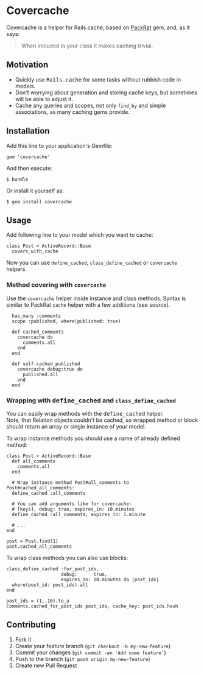# Covercache

Covercache is a helper for Rails.cache, based on [PackRat](https://github.com/cpuguy83/pack_rat) gem, and, as it says: <br />
> When included in your class it makes caching trivial.

## Motivation

* Quickly use <tt>Rails.cache</tt> for some tasks without rubbish code in models.
* Don't worrying about generation and storing cache keys, but sometimes will be able to adjust it.
* Cache any queries and scopes, not only `find_by` and simple associations, as many caching gems provide.


## Installation

Add this line to your application's Gemfile:

    gem 'covercache'

And then execute:

    $ bundle

Or install it yourself as:

    $ gem install covercache

## Usage

Add following line to your model which you want to cache:

    class Post < ActiveRecord::Base
      covers_with_cache

Now you can use `define_cached`, `class_define_cached` or `covercache` helpers.

### Method covering with `covercache`

Use the `covercache` helper inside instance and class methods. Syntax is similar to PackRat `cache` helper with a few additions (see source).

      has_many :comments
      scope :published, where(published: true)
      
      def cached_comments
        covercache do
          comments.all
        end
      end
      
      def self.cached_published
        covercache debug:true do
          published.all
        end
      end


### Wrapping with <tt>define_cached</tt> and `class_define_cached`

You can easily wrap methods with the <tt>define_cached</tt> helper.<br />
Note, that Relation objects couldn't be cached, so wrapped method or block 
should return an array or single instance of your model. 

To wrap instance methods you should use a name of already defined method:
  
    class Post < ActiveRecord::Base
	  def all_comments
	    comments.all
	  end
	    
	  # Wrap instance method Post#all_comments to Post#cached_all_comments:
	  define_cached :all_comments
	
	  # You can add arguments like for covercache: 
	  # [keys], debug: true, expires_in: 10.minutes
	  define_cached :all_comments, expires_in: 1.minute
	
	  # ...
	end
	  
	post = Post.find(1)
	post.cached_all_comments

To wrap class methods you can also use blocks:
  
    class_define_cached :for_post_ids, 
    					debug:      true, 
    					expires_in: 10.minutes do |post_ids|
      where(post_id: post_ids).all
    end
  
    post_ids = (1..10).to_a
    Comments.cached_for_post_ids post_ids, cache_key: post_ids.hash

## Contributing

1. Fork it
2. Create your feature branch (`git checkout -b my-new-feature`)
3. Commit your changes (`git commit -am 'Add some feature'`)
4. Push to the branch (`git push origin my-new-feature`)
5. Create new Pull Request
